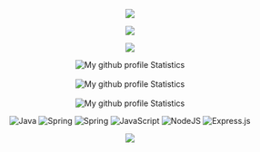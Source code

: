 <p align=center>
  <img src='https://capsule-render.vercel.app/api?type=venom&height=300&color=timeGradient&text=Be%20like%20a%20water%20my%20friend&reversal=false' >
</p>
<p align=center>  
  <img src='https://readme-typing-svg.herokuapp.com?font=product+sans&color=06ACBD&center=true&lines=%20Hello%20&size=18'>
</p>

<p align=center>  
  <img src='https://readme-typing-svg.herokuapp.com?font=product+sans&color=06ACBD&center=true&lines=%24%20%20My%20name%20is%20Andriampeno%20Odie%20&size=18'>
</p>

<div>
   <p align=center>
      <img src="http://github-readme-streak-stats.herokuapp.com?user=odie100&theme=onedark&hide_border=true&mode=weekly)](https://git.io/streak-stats" alt="My github profile Statistics" /> <br/><br/>
      <img src="https://github-readme-stats.vercel.app/api?username=odie100&show_icons=true&theme=slateorange" alt="My github profile Statistics"/><br/><br/>
      <img  src="https://github-readme-stats.vercel.app/api/top-langs/?username=odie100&count_private=true&theme=tokyonight&&layout=donut" alt="My github profile Statistics"/>
   </p>
</div>

<p align='center'>
<img alt='Java' src='https://img.shields.io/badge/Java-ED8B00?style=for-the-badge&logo=java&logoColor=white'/>
<img alt='Spring' src='https://img.shields.io/badge/SpringBoot-6DB33F?style=for-the-badge&logo=spring&logoColor=white'/>
<img alt='Spring' src='https://img.shields.io/badge/Python-3776AB?style=for-the-badge&logo=python&logoColor=white'/>
<img alt='JavaScript' src='https://img.shields.io/badge/JavaScript-F7DF1E?style=for-the-badge&logo=javascript&logoColor=black'/>
<img alt='NodeJS' src='https://img.shields.io/badge/Node.js-43853D?style=for-the-badge&logo=node.js&logoColor=white'/>
<img alt='Express.js' src='https://img.shields.io/badge/Express.js-404D59?style=for-the-badge'/>
<!-- <img alt='Recently played on spotify' src='https://spotify-recently-played-readme.vercel.app/api?user=31kohzeytytjhdulgtsg3wchj2ea' /> -->
</p>

<p align=center>  <strong>
<img src='https://komarev.com/ghpvc/?username=odie100&color=008080'>
</strong> <p>
